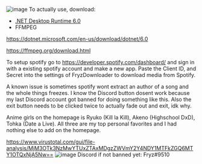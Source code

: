 ![image](https://i.imgur.com/g2HWdGY.png)
To actually use, download:
- [.NET Desktop Runtime 6.0](https://dotnet.microsoft.com/en-us/download/dotnet/6.0)
- FFMPEG

https://dotnet.microsoft.com/en-us/download/dotnet/6.0

https://ffmpeg.org/download.html

To setup spotify go to https://developer.spotify.com/dashboard/ and sign in with a existing spotify account and make a new app. Paste the Client ID, and Secret into the settings of FryzDownloader to download media from Spotify.

A known issue is sometimes spotify wont extract an author of a song and the whole things freezes.
I know the Discord button dosent work because my last Discord account got banned for doing something like this.
Also the exit button needs to be clicked twice to actually fade out and exit, idk why.

Anime girls on the homepage is Ryuko (Kill la Kill), Akeno (Highschool DxD), Tohka (Date a Live).
All three are my top personal favorites and I had nothing else to add on the homepage.

https://www.virustotal.com/gui/file-analysis/MjM3OTk3NzMwYTUxZTAxMDgzZWVmY2Y4NDY1MTFkZGQ6MTY1OTQxNjA5Nw==
![image](https://i.imgur.com/bKX8S0E.png)
Discord if not banned yet: Fryz#9510
